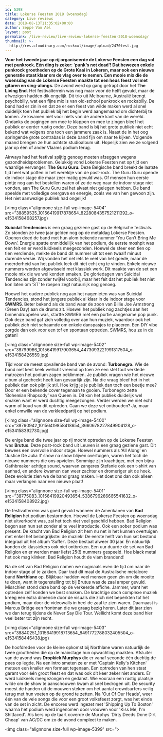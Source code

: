 ```yaml
---
id: 5398
title: Lokerse Feesten 2018 (woensdag)
category: Live reviews
date: 2018-08-13T11:35:02+00:00
author: Seppe Van Ael
layout: post
permalink: /live-review/live-review-lokerse-feesten-2018-woensdag/
thumbnail: >-
  http://res.cloudinary.com/rockxxl/image/upload/2470fest.jpg
---
```

**Voor het tweede jaar op rij organiseerde de Lokerse Feesten een dag vol met punkrock. Eén ding is zeker: 'punk's not dead'! Dat bewezen enkele punkrock grootheden op de Grote Kaai in Lokeren, maar ook een nieuwe generatie staat klaar om de vlag over te nemen. Een mooie mix die de woensdag van de Lokerse Feesten maakte tot een heus feest vol met gitaren en sing-alongs.**
De avond werd op gang getrapt door het **The Living End**. Het festivalterrein was nog maar voor de helft gevuld, maar de afwezigen hadden dik ongelijk. Dit trio uit Melbourne, Australië brengt psychobilly, wat een fijne mix is van old-school punkrock en rockabilly. De band had er zin in en dat ze er een feest van wilde maken werd al snel duidelijk toen het publiek bij het begin werd aangemaand om dichterbij te komen. Ze kwamen niet voor niets van de andere kant van de wereld. Ondanks de pogingen om mee te klappen en mee te zingen bleef het publiek er eerder rustig onder. Deze band is bij het grote publiek niet echt bekend wat volgens ons toch een jammere zaak is. Naast de in het oog springende grote contrabas is deze band fijn om naar te kijken. Volgende maand brengen ze hun achtste studioalbum uit. Hopelijk zien we ze volgend jaar op één of ander Vlaams podium terug.

Airways had het festival spijtig genoeg moeten afzeggen wegens gezondheidsproblemen. Gelukkig vond Lokerse Feesten net op tijd een waardige vervanger: **The Guru Guru**. Deze Belgische band breekt de laatste tijd heel wat potten in het wereldje van de post-rock. The Guru Guru opende de indoor stage die maar zeer matig gevuld was. Of mensen hun eerste pintje nog aan het bestellen waren of ze de weg naar de indoor stage niet vonden, aan The Guru Guru zal het alvast niet gelegen hebben. De band speelde met volledige overgave en energie, zoals we van hen gewoon zijn. Het niet aanwezige publiek had ongelijk!

[<img class="alignnone size-full wp-image-5404" src="38859535_10156419917878654_8228084357521211392_o-e1534158468257.jpg)

**Suicidal Tendencies** is een graag geziene gast op de Belgische festivals. Zo stonden ze twee jaar gelden nog op de metaldag Lokerse Feesten. Openen deed de band met hun alom bekende nummer ‘You Can’t Bring Me Down’. Energie spatte onmiddellijk van het podium, de eerste moshpit was een feit en er werd luidkeels meegezonden. Hoewel de sfeer een tien op tien verdiende, melkte de band dit nummer uit tot een twaalf minuut durende versie. Wij vonden het net iets te veel van het goede, maar de meerderheid van het publiek leek dit niet echt erg te vinden. Enkele nieuwe nummers werden afgewisseld met klassiek werk. Dit maakte van de set een mooie mix die we wel konden smaken. De gloriedagen van Suicidal Tendencies zijn zonder twijfel voorbij, maar het feit dat het publiek het niet kon laten om ‘ST’ te roepen zegt natuurlijk nog genoeg.

Hoewel het oudere publiek nog aan het nagenieten was van Suicidal Tendencies, stond het jongere publiek al klaar in de indoor stage voor **SWMRS**. Beter bekend als de band waar de zoon van Billie Joe Armstrong (Green Day) aan de drums zit. Hoewel het publiek nog zachtjes aan het binnendruppelen was, startte SWMRS met een portie aangename pop punk. Ook deze band gaf zich volledig over aan hun muziek, waardoor ook het publiek zich niet schaamde om enkele danspasjes te placeren. Een DIY vibe zorgde dan ook voor een tof en spontaan optreden. SWMRS, hou ze in de gaten!

[<img class="alignnone size-full wp-image-5402" src="38799986_10156419917903654_4473093221991317504_o-e1534158426559.jpg)

Tijd voor de meest opvallende band van de avond: **Turbonegro**. Wie de band niet kent keek wellicht vreemd op toen ze een stel fout verklede matrozen het podium zagen beklimmen. Je publiek vragen wie het nieuwe album al gecheckt heeft kan gevaarlijk zijn. Na die vraag bleef het in het publiek dan ook pijnlijk stil. Hoe krijg je je publiek dan toch een beetje mee? Door er een bekende cover tegenaan te gooien. Turbonegro zette ‘Bohemian Rhapsody’ van Queen in. Dit kon het publiek duidelijk wel smaken want er werd duchtig meegezongen. Verder werden we niet echt warm of koud van dit optreden. Gaan we deze set onthouden? Ja, maar enkel omwille van de verkleedpartij op het podium.

[<img class="alignnone size-full wp-image-5400" src="38760942_10156419858418654_3660678227849904128_o-e1534158392730.jpg)

De enige band die twee jaar op rij mocht optreden op de Lokerse Feesten was **Brutus**. Deze post-rock band uit Leuven is een graag geziene gast. Dit bewees een overvolle indoor stage. Hoewel nummers als ‘All Along’ en ‘Justice De Julia II’ show na show blijven overtuigen, waren het toch de nieuwe nummers die ons opvielen. Sommige zijn krachtiger, met een bijna Oathbreaker achtige sound, waarvan zangeres Stefanie ook een t-shirt van aanhad, en andere kwamen dan weer zachter en dromeriger uit de hoek. Deze evolutie zien we de band graag maken. Het doet ons dan ook alleen maar verlangen naar een nieuwe plaat!

[<img class="alignnone size-full wp-image-5401" src="38775083_10156419920493654_5386796266665541632_o-e1534158408922.jpg)

De festivalterrein was goed gevuld wanneer de Amerikanen van **Bad Religion** het podium bestormden. Hoewel de Lokerse Feesten op woensdag niet uitverkocht was, zal het toch niet veel geschild hebben. Bad Religion begon aan hun set zonder al te veel introductie. Ook een sober podium was present. De kracht van Bad Religion zit hem nu net in het kunnen overtuigen met enkel het belangrijkste: de muziek! De eerste helft van hun set bestond integraal uit het album ‘Suffer’. Deze bestaat alweer 30 jaar. En natuurlijk konden de klassiekers ook niet ontbreken. Een uur duurde de set van Bad Religion en er werden maar liefst 25(!) nummers gespeeld. Hoe black metal het ook mag klinken: Bad Religion houdt de vlam brandend!

Na de set van Bad Religion namen we nogmaals even de tijd om naar de indoor stage af te zakken. Daar trad dit maal de Australische metalcore band **Northlane** op. Blijkbaar hadden veel mensen geen zin om die moeite te doen, want in tegenstelling tot bij Brutus was de zaal amper gevuld. Misschien stond deze band op de verkeerde affiche. Jammer, want het optreden zelf konden we best smaken. De krachtige doch complexe muziek kreeg een extra dimensie door de visuals die zich niet beperkten tot het podium, maar door de videowalls in heel de zaal te zien waren. Daarnaast is Marcus Bridge een frontman die we graag bezig horen. Later dit jaar zien we dan terug tijdens de Never Say Die Tour. Wellicht komt deze band hier veel beter tot zijn recht.

[<img class="alignnone size-full wp-image-5403" src="38840251_10156419918713654_8491772788032405504_o-e1534158446438.jpg)

De hoofdreden voor de kleine opkomst bij Northlane waren natuurlijk de twee grootheden die op de mainstage hun opwachting maakten. Afsluiter van de avond was **Dropkick Murphys** die er vanaf seconde één duchtig de pees op legde. Na een intro smeten ze er met 'Captain Kelly's Kitchen' meteen een knaller van formaat tegenaan. Een optreden van hen staat garant voor één groot feest en dat was ook dit keer zeker niet anders. Er werd luidkeels meegezongen en gedanst. Wie vooraan een rustig plaatsje wilde om de show te aanschouwen kwam al snel bedrogen uit. De security moest de handen uit de mouwen steken om het aantal crowdsurfers veilig terug met hun voeten op de grond te zetten. Na 'Out Of Our Heads', weer één van de vele songs die voor een groot volksfeest zorgt, was het einde van de set in zicht. De encores werd ingezet met 'Shipping Up To Boston' waarna het podium werd ingenomen door vrouwen voor 'Kiss Me, I'm Shitfaced'. Als kers op de taart coverde de Murphys 'Dirty Deeds Done Dirt Cheap' van AC/DC om zo de avond compleet te maken.

<img class="alignnone size-full wp-image-5399" src=">
